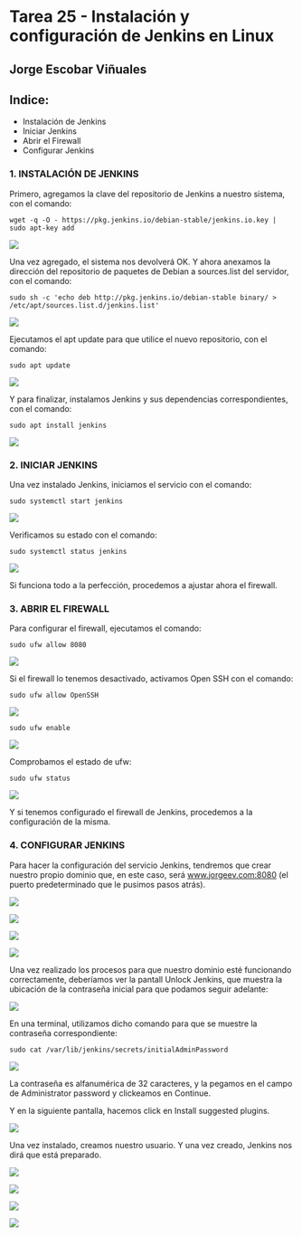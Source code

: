 # Tarea 25 - Instalación y configuración de Jenkins en Linux

  ## Jorge Escobar Viñuales

  ## Indice:
 - Instalación de Jenkins
 - Iniciar Jenkins
 - Abrir el Firewall
 - Configurar Jenkins

 ### 1. INSTALACIÓN DE JENKINS

Primero, agregamos la clave del repositorio de Jenkins a nuestro sistema, con el comando:

    wget -q -O - https://pkg.jenkins.io/debian-stable/jenkins.io.key | sudo apt-key add

![](https://github.com/Jorgeev27/GIT/blob/main/img/Tarea%2025%20-%20Instalaci%C3%B3n%20y%20configuraci%C3%B3n%20de%20Jenkins%20en%20Linux/Jenkins%201.png)

Una vez agregado, el sistema nos devolverá OK. Y ahora anexamos la dirección del repositorio de paquetes de Debian a sources.list del servidor, con el comando:

    sudo sh -c 'echo deb http://pkg.jenkins.io/debian-stable binary/ > /etc/apt/sources.list.d/jenkins.list'

![](https://github.com/Jorgeev27/GIT/blob/main/img/Tarea%2025%20-%20Instalaci%C3%B3n%20y%20configuraci%C3%B3n%20de%20Jenkins%20en%20Linux/Jenkins%202.png)

Ejecutamos el apt update para que utilice el nuevo repositorio, con el comando:

    sudo apt update

![](https://github.com/Jorgeev27/GIT/blob/main/img/Tarea%2025%20-%20Instalaci%C3%B3n%20y%20configuraci%C3%B3n%20de%20Jenkins%20en%20Linux/Jenkins%203.png)

Y para finalizar, instalamos Jenkins y sus dependencias correspondientes, con el comando:

    sudo apt install jenkins

![](https://github.com/Jorgeev27/GIT/blob/main/img/Tarea%2025%20-%20Instalaci%C3%B3n%20y%20configuraci%C3%B3n%20de%20Jenkins%20en%20Linux/Jenkins%204.png)

 ### 2. INICIAR JENKINS

Una vez instalado Jenkins, iniciamos el servicio con el comando:

    sudo systemctl start jenkins

![](https://github.com/Jorgeev27/GIT/blob/main/img/Tarea%2025%20-%20Instalaci%C3%B3n%20y%20configuraci%C3%B3n%20de%20Jenkins%20en%20Linux/Jenkins%205.png)

Verificamos su estado con el comando:

    sudo systemctl status jenkins

![](https://github.com/Jorgeev27/GIT/blob/main/img/Tarea%2025%20-%20Instalaci%C3%B3n%20y%20configuraci%C3%B3n%20de%20Jenkins%20en%20Linux/Jenkins%206.png)

Si funciona todo a la perfección, procedemos a ajustar ahora el firewall.

 ### 3. ABRIR EL FIREWALL

Para configurar el firewall, ejecutamos el comando:

    sudo ufw allow 8080

![](https://github.com/Jorgeev27/GIT/blob/main/img/Tarea%2025%20-%20Instalaci%C3%B3n%20y%20configuraci%C3%B3n%20de%20Jenkins%20en%20Linux/Jenkins%207.png)

Si el firewall lo tenemos desactivado, activamos Open SSH con el comando:

    sudo ufw allow OpenSSH

![](https://github.com/Jorgeev27/GIT/blob/main/img/Tarea%2025%20-%20Instalaci%C3%B3n%20y%20configuraci%C3%B3n%20de%20Jenkins%20en%20Linux/Jenkins%208.png)

    sudo ufw enable

![](https://github.com/Jorgeev27/GIT/blob/main/img/Tarea%2025%20-%20Instalaci%C3%B3n%20y%20configuraci%C3%B3n%20de%20Jenkins%20en%20Linux/Jenkins%209.png)

Comprobamos el estado de ufw:

    sudo ufw status

![](https://github.com/Jorgeev27/GIT/blob/main/img/Tarea%2025%20-%20Instalaci%C3%B3n%20y%20configuraci%C3%B3n%20de%20Jenkins%20en%20Linux/Jenkins%2010.png)

Y si tenemos configurado el firewall de Jenkins, procedemos a la configuración de la misma.

 ### 4. CONFIGURAR JENKINS

Para hacer la configuración del servicio Jenkins, tendremos que crear nuestro propio dominio que, en este caso, será www.jorgeev.com:8080 (el puerto predeterminado que le pusimos pasos atrás).

![](https://github.com/Jorgeev27/GIT/blob/main/img/Tarea%2025%20-%20Instalaci%C3%B3n%20y%20configuraci%C3%B3n%20de%20Jenkins%20en%20Linux/Jenkins%2011.png)

![](https://github.com/Jorgeev27/GIT/blob/main/img/Tarea%2025%20-%20Instalaci%C3%B3n%20y%20configuraci%C3%B3n%20de%20Jenkins%20en%20Linux/Jenkins%2012.png)

![](https://github.com/Jorgeev27/GIT/blob/main/img/Tarea%2025%20-%20Instalaci%C3%B3n%20y%20configuraci%C3%B3n%20de%20Jenkins%20en%20Linux/Jenkins%2013.png)

![](https://github.com/Jorgeev27/GIT/blob/main/img/Tarea%2025%20-%20Instalaci%C3%B3n%20y%20configuraci%C3%B3n%20de%20Jenkins%20en%20Linux/Jenkins%2014.png)

Una vez realizado los procesos para que nuestro dominio esté funcionando correctamente, deberíamos ver la pantall Unlock Jenkins, que muestra la ubicación de la contraseña inicial para que podamos seguir adelante:

![](https://github.com/Jorgeev27/GIT/blob/main/img/Tarea%2025%20-%20Instalaci%C3%B3n%20y%20configuraci%C3%B3n%20de%20Jenkins%20en%20Linux/Jenkins%2015.png)

En una terminal, utilizamos dicho comando para que se muestre la contraseña correspondiente:

    sudo cat /var/lib/jenkins/secrets/initialAdminPassword

![](https://github.com/Jorgeev27/GIT/blob/main/img/Tarea%2025%20-%20Instalaci%C3%B3n%20y%20configuraci%C3%B3n%20de%20Jenkins%20en%20Linux/Jenkins%2016.png)

La contraseña es alfanumérica de 32 caracteres, y la pegamos en el campo de Administrator password y clickeamos en Continue.

Y en la siguiente pantalla, hacemos click en Install suggested plugins.

![](https://github.com/Jorgeev27/GIT/blob/main/img/Tarea%2025%20-%20Instalaci%C3%B3n%20y%20configuraci%C3%B3n%20de%20Jenkins%20en%20Linux/Jenkins%2017.png)

Una vez instalado, creamos nuestro usuario. Y una vez creado, Jenkins nos dirá que está preparado.

![](https://github.com/Jorgeev27/GIT/blob/main/img/Tarea%2025%20-%20Instalaci%C3%B3n%20y%20configuraci%C3%B3n%20de%20Jenkins%20en%20Linux/Jenkins%2018.png)

![](https://github.com/Jorgeev27/GIT/blob/main/img/Tarea%2025%20-%20Instalaci%C3%B3n%20y%20configuraci%C3%B3n%20de%20Jenkins%20en%20Linux/Jenkins%2019.png)

![](https://github.com/Jorgeev27/GIT/blob/main/img/Tarea%2025%20-%20Instalaci%C3%B3n%20y%20configuraci%C3%B3n%20de%20Jenkins%20en%20Linux/Jenkins%2020.png)

![](https://github.com/Jorgeev27/GIT/blob/main/img/Tarea%2025%20-%20Instalaci%C3%B3n%20y%20configuraci%C3%B3n%20de%20Jenkins%20en%20Linux/Jenkins%2021.png)
